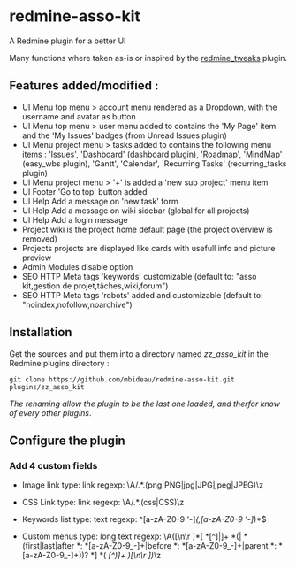 # redmine-asso-kit
A Redmine plugin for a better UI

Many functions where taken as-is or inspired by the [redmine_tweaks](https://github.com/alphanodes/redmine_tweaks) plugin.

## Features added/modified :
- UI Menu    top menu > account menu rendered as a Dropdown, with the username and avatar as button
- UI Menu    top menu > user menu added to contains the 'My Page' item and the 'My Issues' badges (from Unread Issues plugin)
- UI Menu    project menu > tasks added to contains the following menu items : 'Issues', 'Dashboard' (dashboard plugin), 'Roadmap', 'MindMap' (easy_wbs plugin), 'Gantt', 'Calendar', 'Recurring Tasks' (recurring_tasks plugin)
- UI Menu    project menu > '+' is added a 'new sub project' menu item
- UI Footer  'Go to top' button added
- UI Help    Add a message on 'new task' form
- UI Help    Add a message on wiki sidebar (global for all projects)
- UI Help    Add a login message
- Project    wiki is the project home default page (the project overview is removed)
- Projects	 projects are displayed like cards with usefull info and picture preview
- Admin      Modules disable option
- SEO        HTTP Meta tags 'keywords' customizable (default to: "asso kit,gestion de projet,tâches,wiki,forum")
- SEO        HTTP Meta tags 'robots' added and customizable (default to: "noindex,nofollow,noarchive")

## Installation
Get the sources and put them into a directory named _zz_asso_kit_ in the Redmine plugins directory :

	git clone https://github.com/mbideau/redmine-asso-kit.git plugins/zz_asso_kit

_The renaming allow the plugin to be the last one loaded, and therfor know of every other plugins_.

## Configure the plugin

### Add 4 custom fields

* Image link
  type: link
  regexp: \A/.*\.(png|PNG|jpg|JPG|jpeg|JPEG)\z

* CSS Link
  type: link
  regexp: \A/.*\.(css|CSS)\z

* Keywords list
  type: text
  regexp: ^[a-zA-Z0-9 '-]*(,[a-zA-Z0-9 '-]*)*$

* Custom menus
  type: long text
  regexp: \A([\n\r ]*\[ *[^]\|]+ *(\| *(first|last|after *: *[a-zA-Z0-9_-]+|before *: *[a-zA-Z0-9_-]+|parent *: *[a-zA-Z0-9_-]+))? *\] *\( *[^\)]+ *\)[\n\r ]*)*\z


